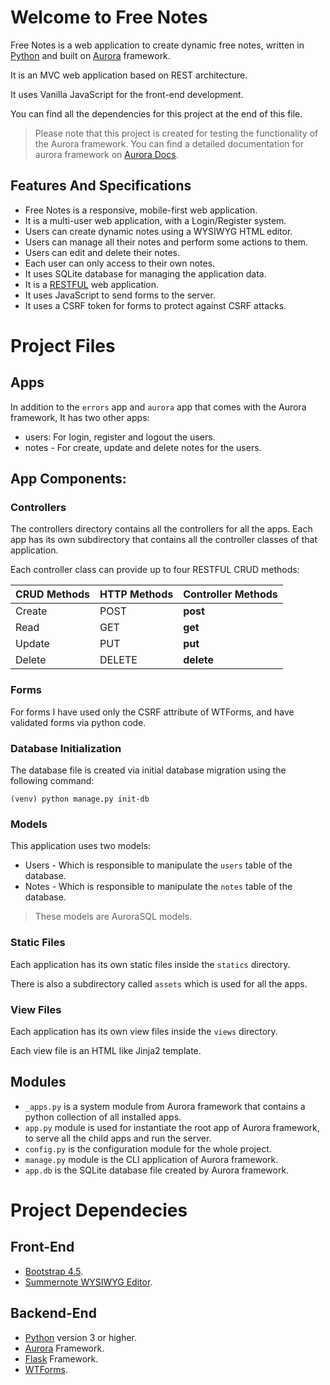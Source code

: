 # Welcome to Free Notes

Free Notes is a web application to create dynamic free notes, written in [Python](https://www.python.org/) 
and built on [Aurora](https://github.com/heminsatya/aurora) framework.

It is an MVC web application based on REST architecture.

It uses Vanilla JavaScript for the front-end development.

You can find all the dependencies for this project at the end of this file.

> Please note that this project is created for testing the functionality of the Aurora framework.
> You can find a detailed documentation for aurora framework on [Aurora Docs](https://github.com/heminsatya/aurora/tree/main/docs).


## Features And Specifications

- Free Notes is a responsive, mobile-first web application.
- It is a multi-user web application, with a Login/Register system.
- Users can create dynamic notes using a WYSIWYG HTML editor.
- Users can manage all their notes and perform some actions to them.
- Users can edit and delete their notes. 
- Each user can only access to their own notes.
- It uses SQLite database for managing the application data.
- It is a [RESTFUL](https://en.wikipedia.org/wiki/Representational_state_transfer) web application.
- It uses JavaScript to send forms to the server.
- It uses a CSRF token for forms to protect against CSRF attacks.


# Project Files

## Apps

In addition to the `errors` app and `aurora` app that comes with the Aurora framework, 
It has two other apps:

- users: For login, register and logout the users.
- notes - For create, update and delete notes for the users.


## App Components:

### Controllers

The controllers directory contains all the controllers for all the apps. Each app has its own
subdirectory that contains all the controller classes of that application.

Each controller class can provide up to four RESTFUL CRUD methods:

CRUD Methods | HTTP Methods | Controller Methods
------------ | ------------ | ------------------
Create       | POST         | **post**
Read         | GET          | **get**
Update       | PUT          | **put**
Delete       | DELETE       | **delete**


### Forms

For forms I have used only the CSRF attribute of WTForms, and have validated forms via python code.


### Database Initialization

The database file is created via initial database migration using the following command:

```
(venv) python manage.py init-db 
```

### Models

This application uses two models:

- Users - Which is responsible to manipulate the `users` table of the database.
- Notes - Which is responsible to manipulate the `notes` table of the database.

> These models are AuroraSQL models.


### Static Files

Each application has its own static files inside the `statics` directory.

There is also a subdirectory  called `assets` which is used for all the apps.


### View Files

Each application has its own view files inside the `views` directory.

Each view file is an HTML like Jinja2 template.


## Modules

- `_apps.py` is a system module from Aurora framework that contains a python collection of all installed apps.
- `app.py` module is used for instantiate the root app of Aurora framework, to serve all the child apps and run the server.
- `config.py` is the configuration module for the whole project.
- `manage.py` module is the CLI application of Aurora framework.
- `app.db` is the SQLite database file created by Aurora framework.


# Project Dependecies

## Front-End

- [Bootstrap 4.5](https://getbootstrap.com/docs/4.5/).
- [Summernote WYSIWYG Editor](https://summernote.org/).


## Backend-End

- [Python](https://www.python.org/) version 3 or higher.
- [Aurora](https://github.com/heminsatya/aurora) Framework.
- [Flask](https://github.com/pallets/flask) Framework.
- [WTForms](https://pypi.org/project/WTForms/).

